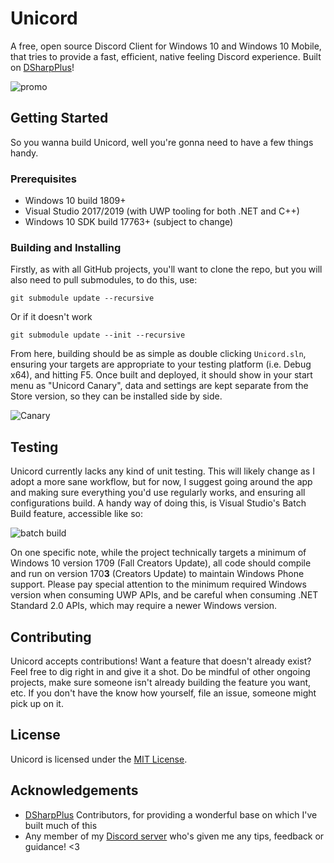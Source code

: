 # Unicord
A free, open source Discord Client for Windows 10 and Windows 10 Mobile, that tries to provide a fast, efficient, native feeling Discord experience. Built on [DSharpPlus](https://github.com/DSharpPlus/DSharpPlus/)!

![promo](https://i.imgur.com/ZGz3UIv.png)

## Getting Started
So you wanna build Unicord, well you're gonna need to have a few things handy.

### Prerequisites
 - Windows 10 build 1809+
 - Visual Studio 2017/2019 (with UWP tooling for both .NET and C++)
 - Windows 10 SDK build 17763+ (subject to change)

### Building and Installing
Firstly, as with all GitHub projects, you'll want to clone the repo, but you will also need to pull submodules, to do this, use:

```
git submodule update --recursive
```
Or if it doesn't work
```
git submodule update --init --recursive
```
From here, building should be as simple as double clicking `Unicord.sln`, ensuring your targets are appropriate to your testing platform (i.e. Debug x64), and hitting F5. Once built and deployed, it should show in your start menu as "Unicord Canary", data and settings are kept separate from the Store version, so they can be installed side by side.

![Canary](https://i.imgur.com/NaMdkZ4.png)

## Testing
Unicord currently lacks any kind of unit testing. This will likely change as I adopt a more sane workflow, but for now, I suggest going around the app and making sure everything you'd use regularly works, and ensuring all configurations build. A handy way of doing this, is Visual Studio's Batch Build feature, accessible like so:

![batch build](https://i.imgur.com/8bvkRRv.png)

On one specific note, while the project technically targets a minimum of Windows 10 version 1709 (Fall Creators Update), all code should compile and run on version 170**3** (Creators Update) to maintain Windows Phone support. Please pay special attention to the minimum required Windows version when consuming UWP APIs, and be careful when consuming .NET Standard 2.0 APIs, which may require a newer Windows version.

## Contributing
Unicord accepts contributions! Want a feature that doesn't already exist? Feel free to dig right in and give it a shot. Do be mindful of other ongoing projects, make sure someone isn't already building the feature you want, etc. If you don't have the know how yourself, file an issue, someone might pick up on it.

## License
Unicord is licensed under the [MIT License](LICENSE).

## Acknowledgements
 - [DSharpPlus](https://github.com/DSharpPlus/DSharpPlus) Contributors, for providing a wonderful base on which I've built much of this
 - Any member of my [Discord server](https://discord.gg/NfneAaS) who's given me any tips, feedback or guidance! <3

